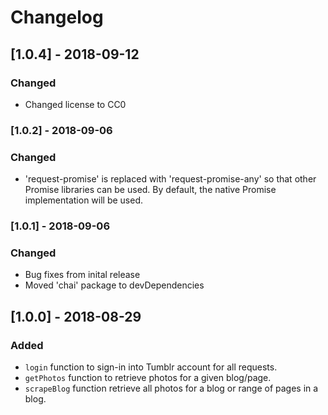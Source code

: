 # Changelog

## [1.0.4] - 2018-09-12
### Changed 
- Changed license to CC0

### [1.0.2] - 2018-09-06

### Changed
- 'request-promise' is replaced with 'request-promise-any' so that other Promise libraries can be used. By default, the native Promise implementation will be used.

### [1.0.1] - 2018-09-06

### Changed
- Bug fixes from inital release
- Moved 'chai' package to devDependencies

## [1.0.0] - 2018-08-29

### Added
- `login` function to sign-in into Tumblr account for all requests.
- `getPhotos` function to retrieve photos for a given blog/page.
- `scrapeBlog` function retrieve all photos for a blog or range of pages in a blog.